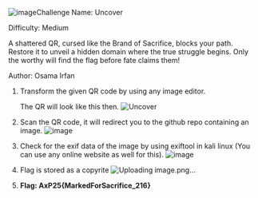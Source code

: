 ![image](https://github.com/user-attachments/assets/488dbbaf-8d29-43fd-97cb-56b52b6f0e69)Challenge Name: Uncover

Difficulty: Medium

A shattered QR, cursed like the Brand of Sacrifice, blocks your path. Restore it to unveil a hidden domain where the true struggle begins. Only the worthy will find the flag before fate claims them!

Author: Osama Irfan

1. Transform the given QR code by using any image editor.

   The QR will look like this then.
   ![Uncover](https://github.com/user-attachments/assets/b6388f98-5797-4552-b2e8-109a6cecedf2)

2. Scan the QR code, it will redirect you to the github repo containing an image.
   ![image](https://github.com/user-attachments/assets/e7a68587-7bd0-4bc3-b35e-02487a99619f)

3. Check for the exif data of the image by using exiftool in kali linux (You can use any online website as well for this).
   ![image](https://github.com/user-attachments/assets/560963f2-7000-40e9-97bd-7134bc3627d7)

4. Flag is stored as a copyrite
   ![Uploading image.png…]()

5. **Flag: AxP25{MarkedForSacrifice_216}**





